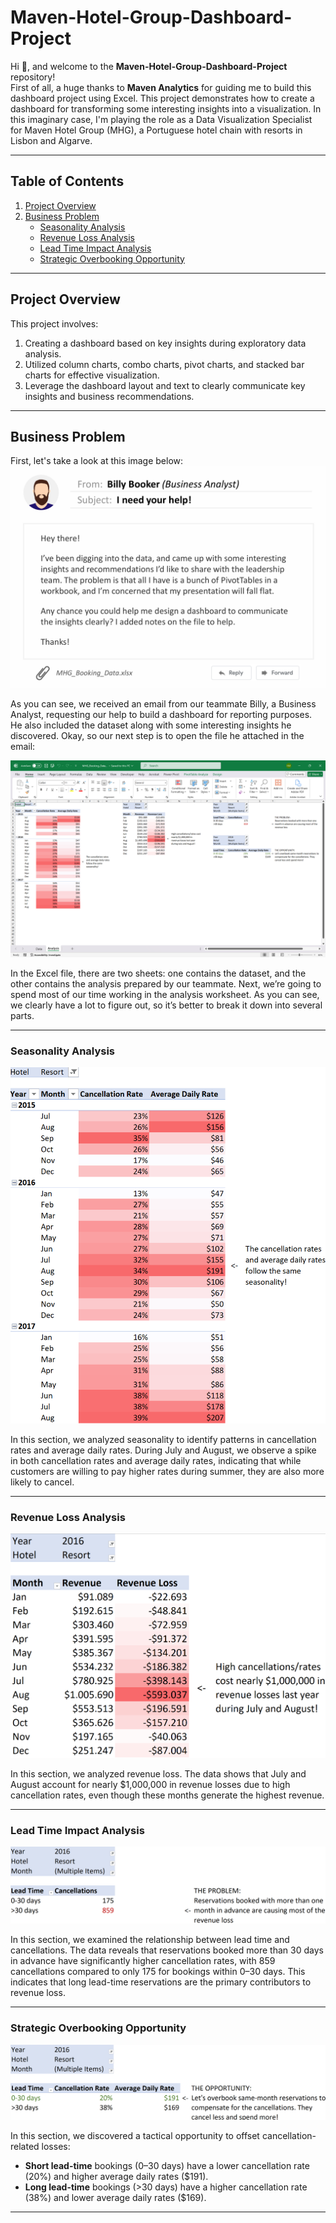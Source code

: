 # Maven-Hotel-Group-Dashboard-Project

Hi 👋, and welcome to the **Maven-Hotel-Group-Dashboard-Project** repository!  
First of all, a huge thanks to **Maven Analytics** for guiding me to build this dashboard project using Excel. This project demonstrates how to create a dashboard for transforming some interesting insights into a visualization. In this imaginary case, I'm playing the role as a Data Visualization Specialist for Maven Hotel Group (MHG), a Portuguese hotel chain with resorts in Lisbon and Algarve.

---

## Table of Contents

1. [Project Overview](#project-overview)
2. [Business Problem](#business-problem)
   - [Seasonality Analysis](#seasonality-analysis)
   - [Revenue Loss Analysis](#revenue-loss-analysis)
   - [Lead Time Impact Analysis](#lead-time-impact-analysis)
   - [Strategic Overbooking Opportunity](#strategic-overbooking-opportunity)

---

## Project Overview

This project involves:
1. Creating a dashboard based on key insights during exploratory data analysis.
2. Utilized column charts, combo charts, pivot charts, and stacked bar charts for effective visualization.
3. Leverage the dashboard layout and text to clearly communicate key insights and business recommendations.

---

## Business Problem

First, let's take a look at this image below:  
![](https://github.com/Mufalta/Excel-Maven-Hotel-Group-Dashboard-Project/blob/main/images/An-Email.png)

As you can see, we received an email from our teammate Billy, a Business Analyst, requesting our help to build a dashboard for reporting purposes. He also included the dataset along with some interesting insights he discovered. Okay, so our next step is to open the file he attached in the email:

![](https://github.com/Mufalta/Excel-Maven-Hotel-Group-Dashboard-Project/blob/main/images/Excel.png)

In the Excel file, there are two sheets: one contains the dataset, and the other contains the analysis prepared by our teammate. Next, we’re going to spend most of our time working in the analysis worksheet. As you can see, we clearly have a lot to figure out, so it’s better to break it down into several parts.

---

### Seasonality Analysis

![](https://github.com/Mufalta/Excel-Maven-Hotel-Group-Dashboard-Project/blob/main/images/Seasonality-Analysis.png)

In this section, we analyzed seasonality to identify patterns in cancellation rates and average daily rates. During July and August, we observe a spike in both cancellation rates and average daily rates, indicating that while customers are willing to pay higher rates during summer, they are also more likely to cancel.

---

### Revenue Loss Analysis

![](https://github.com/Mufalta/Excel-Maven-Hotel-Group-Dashboard-Project/blob/main/images/Revenue-Loss-Analysis.png)

In this section, we analyzed revenue loss. The data shows that July and August account for nearly $1,000,000 in revenue losses due to high cancellation rates, even though these months generate the highest revenue.

---

### Lead Time Impact Analysis

![](https://github.com/Mufalta/Excel-Maven-Hotel-Group-Dashboard-Project/blob/main/images/Lead-Time-Impact-Analysis.png)

In this section, we examined the relationship between lead time and cancellations. The data reveals that reservations booked more than 30 days in advance have significantly higher cancellation rates, with 859 cancellations compared to only 175 for bookings within 0–30 days. This indicates that long lead-time reservations are the primary contributors to revenue loss.

---

### Strategic Overbooking Opportunity

![](https://github.com/Mufalta/Excel-Maven-Hotel-Group-Dashboard-Project/blob/main/images/Strategic-Overbooking-Opportunity.png)

In this section, we discovered a tactical opportunity to offset cancellation-related losses:
- **Short lead-time** bookings (0–30 days) have a lower cancellation rate (20%) and higher average daily rates ($191).
- **Long lead-time** bookings (>30 days) have a higher cancellation rate (38%) and lower average daily rates ($169).

---

